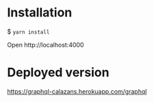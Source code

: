 # Installation

$ `yarn install`

Open http://localhost:4000

# Deployed version

https://graphql-calazans.herokuapp.com/graphql